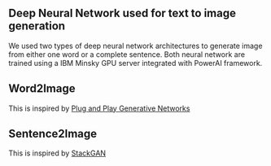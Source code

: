## Deep Neural Network used for text to image generation

We used two types of deep neural network architectures to generate image from either one word or a complete sentence. Both neural network are trained using a IBM Minsky GPU server integrated with PowerAI framework.

## Word2Image

This is inspired by [Plug and Play Generative Networks](https://github.com/Evolving-AI-Lab/ppgn)

## Sentence2Image

This is inspired by [StackGAN](https://github.com/hanzhanggit/StackGAN)

